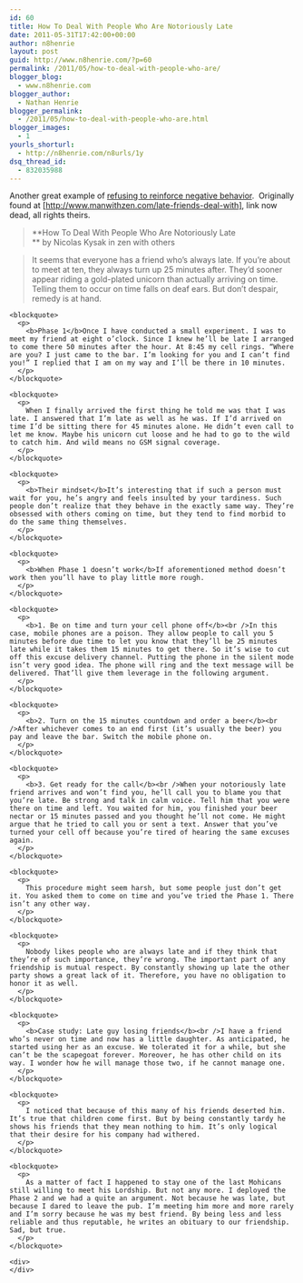 ```yaml
---
id: 60
title: How To Deal With People Who Are Notoriously Late
date: 2011-05-31T17:42:00+00:00
author: n8henrie
layout: post
guid: http://www.n8henrie.com/?p=60
permalink: /2011/05/how-to-deal-with-people-who-are/
blogger_blog:
  - www.n8henrie.com
blogger_author:
  - Nathan Henrie
blogger_permalink:
  - /2011/05/how-to-deal-with-people-who-are.html
blogger_images:
  - 1
yourls_shorturl:
  - http://n8henrie.com/n8urls/1y
dsq_thread_id:
  - 832035988
---
```

Another great example of [refusing to reinforce negative behavior](http://www.n8henrie.com/2010/12/on-carrots-sticks-and-attention-seeking/).  Originally found at [http://www.manwithzen.com/late-friends-deal-with], link now dead, all rights theirs.
  


> **How To Deal With People Who Are Notoriously Late   
>** by Nicolas Kysak in zen with others </p><div>
  <div>
    <blockquote>
      It seems that everyone has a friend who’s always late. If you’re about to meet at ten, they always turn up 25 minutes after. They’d sooner appear riding a gold-plated unicorn than actually arriving on time. Telling them to occur on time falls on deaf ears. But don’t despair, remedy is at hand. </p>
    </blockquote>
    
    <blockquote>
      <p>
        <b>Phase 1</b>Once I have conducted a small experiment. I was to meet my friend at eight o’clock. Since I knew he’ll be late I arranged to come there 50 minutes after the hour. At 8:45 my cell rings. “Where are you? I just came to the bar. I’m looking for you and I can’t find you!” I replied that I am on my way and I’ll be there in 10 minutes. 
      </p>
    </blockquote>
    
    <blockquote>
      <p>
        When I finally arrived the first thing he told me was that I was late. I answered that I’m late as well as he was. If I’d arrived on time I’d be sitting there for 45 minutes alone. He didn’t even call to let me know. Maybe his unicorn cut loose and he had to go to the wild to catch him. And wild means no GSM signal coverage. 
      </p>
    </blockquote>
    
    <blockquote>
      <p>
        <b>Their mindset</b>It’s interesting that if such a person must wait for you, he’s angry and feels insulted by your tardiness. Such people don’t realize that they behave in the exactly same way. They’re obsessed with others coming on time, but they tend to find morbid to do the same thing themselves. 
      </p>
    </blockquote>
    
    <blockquote>
      <p>
        <b>When Phase 1 doesn’t work</b>If aforementioned method doesn’t work then you’ll have to play little more rough. 
      </p>
    </blockquote>
    
    <blockquote>
      <p>
        <b>1. Be on time and turn your cell phone off</b><br />In this case, mobile phones are a poison. They allow people to call you 5 minutes before due time to let you know that they’ll be 25 minutes late while it takes them 15 minutes to get there. So it’s wise to cut off this excuse delivery channel. Putting the phone in the silent mode isn’t very good idea. The phone will ring and the text message will be delivered. That’ll give them leverage in the following argument. 
      </p>
    </blockquote>
    
    <blockquote>
      <p>
        <b>2. Turn on the 15 minutes countdown and order a beer</b><br />After whichever comes to an end first (it’s usually the beer) you pay and leave the bar. Switch the mobile phone on. 
      </p>
    </blockquote>
    
    <blockquote>
      <p>
        <b>3. Get ready for the call</b><br />When your notoriously late friend arrives and won’t find you, he’ll call you to blame you that you’re late. Be strong and talk in calm voice. Tell him that you were there on time and left. You waited for him, you finished your beer nectar or 15 minutes passed and you thought he’ll not come. He might argue that he tried to call you or sent a text. Answer that you’ve turned your cell off because you’re tired of hearing the same excuses again. 
      </p>
    </blockquote>
    
    <blockquote>
      <p>
        This procedure might seem harsh, but some people just don’t get it. You asked them to come on time and you’ve tried the Phase 1. There isn’t any other way. 
      </p>
    </blockquote>
    
    <blockquote>
      <p>
        Nobody likes people who are always late and if they think that they’re of such importance, they’re wrong. The important part of any friendship is mutual respect. By constantly showing up late the other party shows a great lack of it. Therefore, you have no obligation to honor it as well. 
      </p>
    </blockquote>
    
    <blockquote>
      <p>
        <b>Case study: Late guy losing friends</b><br />I have a friend who’s never on time and now has a little daughter. As anticipated, he started using her as an excuse. We tolerated it for a while, but she can’t be the scapegoat forever. Moreover, he has other child on its way. I wonder how he will manage those two, if he cannot manage one. 
      </p>
    </blockquote>
    
    <blockquote>
      <p>
        I noticed that because of this many of his friends deserted him. It’s true that children come first. But by being constantly tardy he shows his friends that they mean nothing to him. It’s only logical that their desire for his company had withered. 
      </p>
    </blockquote>
    
    <blockquote>
      <p>
        As a matter of fact I happened to stay one of the last Mohicans still willing to meet his Lordship. But not any more. I deployed the Phase 2 and we had a quite an argument. Not because he was late, but because I dared to leave the pub. I’m meeting him more and more rarely and I’m sorry because he was my best friend. By being less and less reliable and thus reputable, he writes an obituary to our friendship. Sad, but true.
      </p>
    </blockquote>
    
    <div>
    </div>
  </div>
</div>

<div>
</div>